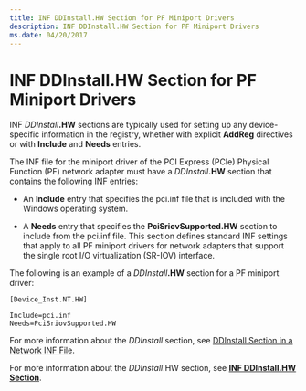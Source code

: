 ```yaml
---
title: INF DDInstall.HW Section for PF Miniport Drivers
description: INF DDInstall.HW Section for PF Miniport Drivers
ms.date: 04/20/2017
---
```


# INF DDInstall.HW Section for PF Miniport Drivers


INF <em>DDInstall</em>**.HW** sections are typically used for setting up any device-specific information in the registry, whether with explicit **AddReg** directives or with **Include** and **Needs** entries.

The INF file for the miniport driver of the PCI Express (PCIe) Physical Function (PF) network adapter must have a <em>DDInstall</em>**.HW** section that contains the following INF entries:

-   An **Include** entry that specifies the pci.inf file that is included with the Windows operating system.

-   A **Needs** entry that specifies the **PciSriovSupported.HW** section to include from the pci.inf file. This section defines standard INF settings that apply to all PF miniport drivers for network adapters that support the single root I/O virtualization (SR-IOV) interface.

The following is an example of a <em>DDInstall</em>**.HW** section for a PF miniport driver:

``` syntax
[Device_Inst.NT.HW]

Include=pci.inf
Needs=PciSriovSupported.HW
```

For more information about the *DDInstall* section, see [DDInstall Section in a Network INF File](ddinstall-section-in-a-network-inf-file.md).

For more information about the *DDInstall*.HW section, see [**INF DDInstall.HW Section**](../install/inf-ddinstall-hw-section.md).

 

